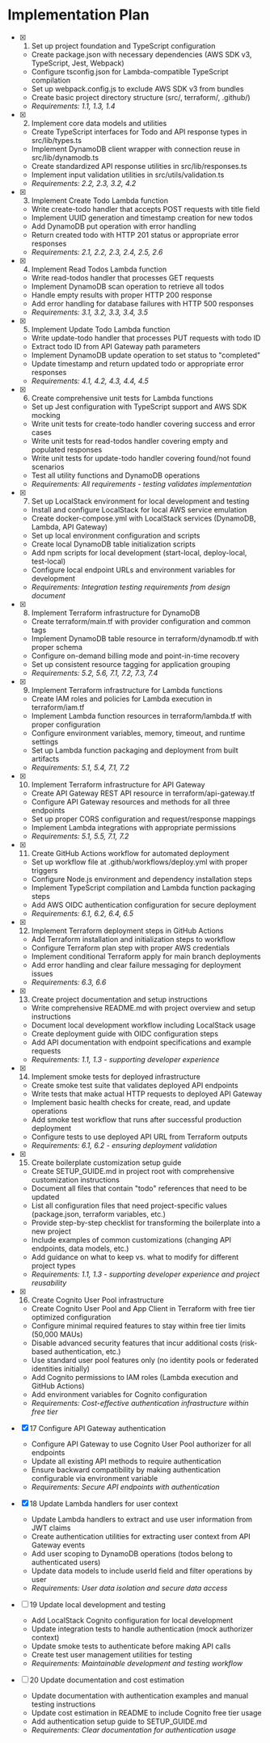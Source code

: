# Implementation Plan

- [x] 1. Set up project foundation and TypeScript configuration

  - Create package.json with necessary dependencies (AWS SDK v3, TypeScript, Jest, Webpack)
  - Configure tsconfig.json for Lambda-compatible TypeScript compilation
  - Set up webpack.config.js to exclude AWS SDK v3 from bundles
  - Create basic project directory structure (src/, terraform/, .github/)
  - _Requirements: 1.1, 1.3, 1.4_

- [x] 2. Implement core data models and utilities

  - Create TypeScript interfaces for Todo and API response types in src/lib/types.ts
  - Implement DynamoDB client wrapper with connection reuse in src/lib/dynamodb.ts
  - Create standardized API response utilities in src/lib/responses.ts
  - Implement input validation utilities in src/utils/validation.ts
  - _Requirements: 2.2, 2.3, 3.2, 4.2_

- [x] 3. Implement Create Todo Lambda function

  - Write create-todo handler that accepts POST requests with title field
  - Implement UUID generation and timestamp creation for new todos
  - Add DynamoDB put operation with error handling
  - Return created todo with HTTP 201 status or appropriate error responses
  - _Requirements: 2.1, 2.2, 2.3, 2.4, 2.5, 2.6_

- [x] 4. Implement Read Todos Lambda function

  - Write read-todos handler that processes GET requests
  - Implement DynamoDB scan operation to retrieve all todos
  - Handle empty results with proper HTTP 200 response
  - Add error handling for database failures with HTTP 500 responses
  - _Requirements: 3.1, 3.2, 3.3, 3.4, 3.5_

- [x] 5. Implement Update Todo Lambda function

  - Write update-todo handler that processes PUT requests with todo ID
  - Extract todo ID from API Gateway path parameters
  - Implement DynamoDB update operation to set status to "completed"
  - Update timestamp and return updated todo or appropriate error responses
  - _Requirements: 4.1, 4.2, 4.3, 4.4, 4.5_

- [x] 6. Create comprehensive unit tests for Lambda functions

  - Set up Jest configuration with TypeScript support and AWS SDK mocking
  - Write unit tests for create-todo handler covering success and error cases
  - Write unit tests for read-todos handler covering empty and populated responses
  - Write unit tests for update-todo handler covering found/not found scenarios
  - Test all utility functions and DynamoDB operations
  - _Requirements: All requirements - testing validates implementation_

- [x] 7. Set up LocalStack environment for local development and testing

  - Install and configure LocalStack for local AWS service emulation
  - Create docker-compose.yml with LocalStack services (DynamoDB, Lambda, API Gateway)
  - Set up local environment configuration and scripts
  - Create local DynamoDB table initialization scripts
  - Add npm scripts for local development (start-local, deploy-local, test-local)
  - Configure local endpoint URLs and environment variables for development
  - _Requirements: Integration testing requirements from design document_

- [x] 8. Implement Terraform infrastructure for DynamoDB

  - Create terraform/main.tf with provider configuration and common tags
  - Implement DynamoDB table resource in terraform/dynamodb.tf with proper schema
  - Configure on-demand billing mode and point-in-time recovery
  - Set up consistent resource tagging for application grouping
  - _Requirements: 5.2, 5.6, 7.1, 7.2, 7.3, 7.4_

- [x] 9. Implement Terraform infrastructure for Lambda functions

  - Create IAM roles and policies for Lambda execution in terraform/iam.tf
  - Implement Lambda function resources in terraform/lambda.tf with proper configuration
  - Configure environment variables, memory, timeout, and runtime settings
  - Set up Lambda function packaging and deployment from built artifacts
  - _Requirements: 5.1, 5.4, 7.1, 7.2_

- [x] 10. Implement Terraform infrastructure for API Gateway

  - Create API Gateway REST API resource in terraform/api-gateway.tf
  - Configure API Gateway resources and methods for all three endpoints
  - Set up proper CORS configuration and request/response mappings
  - Implement Lambda integrations with appropriate permissions
  - _Requirements: 5.1, 5.5, 7.1, 7.2_

- [x] 11. Create GitHub Actions workflow for automated deployment

  - Set up workflow file at .github/workflows/deploy.yml with proper triggers
  - Configure Node.js environment and dependency installation steps
  - Implement TypeScript compilation and Lambda function packaging steps
  - Add AWS OIDC authentication configuration for secure deployment
  - _Requirements: 6.1, 6.2, 6.4, 6.5_

- [x] 12. Implement Terraform deployment steps in GitHub Actions

  - Add Terraform installation and initialization steps to workflow
  - Configure Terraform plan step with proper AWS credentials
  - Implement conditional Terraform apply for main branch deployments
  - Add error handling and clear failure messaging for deployment issues
  - _Requirements: 6.3, 6.6_

- [x] 13. Create project documentation and setup instructions

  - Write comprehensive README.md with project overview and setup instructions
  - Document local development workflow including LocalStack usage
  - Create deployment guide with OIDC configuration steps
  - Add API documentation with endpoint specifications and example requests
  - _Requirements: 1.1, 1.3 - supporting developer experience_

- [x] 14. Implement smoke tests for deployed infrastructure

  - Create smoke test suite that validates deployed API endpoints
  - Write tests that make actual HTTP requests to deployed API Gateway
  - Implement basic health checks for create, read, and update operations
  - Add smoke test workflow that runs after successful production deployment
  - Configure tests to use deployed API URL from Terraform outputs
  - _Requirements: 6.1, 6.2 - ensuring deployment validation_

- [x] 15. Create boilerplate customization setup guide

  - Create SETUP_GUIDE.md in project root with comprehensive customization instructions
  - Document all files that contain "todo" references that need to be updated
  - List all configuration files that need project-specific values (package.json, terraform variables, etc.)
  - Provide step-by-step checklist for transforming the boilerplate into a new project
  - Include examples of common customizations (changing API endpoints, data models, etc.)
  - Add guidance on what to keep vs. what to modify for different project types
  - _Requirements: 1.1, 1.3 - supporting developer experience and project reusability_

- [x] 16. Create Cognito User Pool infrastructure

  - Create Cognito User Pool and App Client in Terraform with free tier optimized configuration
  - Configure minimal required features to stay within free tier limits (50,000 MAUs)
  - Disable advanced security features that incur additional costs (risk-based authentication, etc.)
  - Use standard user pool features only (no identity pools or federated identities initially)
  - Add Cognito permissions to IAM roles (Lambda execution and GitHub Actions)
  - Add environment variables for Cognito configuration
  - _Requirements: Cost-effective authentication infrastructure within free tier_

- [x] 17 Configure API Gateway authentication

  - Configure API Gateway to use Cognito User Pool authorizer for all endpoints
  - Update all existing API methods to require authentication
  - Ensure backward compatibility by making authentication configurable via environment variable
  - _Requirements: Secure API endpoints with authentication_

- [x] 18 Update Lambda handlers for user context

  - Update Lambda handlers to extract and use user information from JWT claims
  - Create authentication utilities for extracting user context from API Gateway events
  - Add user scoping to DynamoDB operations (todos belong to authenticated users)
  - Update data models to include userId field and filter operations by user
  - _Requirements: User data isolation and secure data access_

- [ ] 19 Update local development and testing

  - Add LocalStack Cognito configuration for local development
  - Update integration tests to handle authentication (mock authorizer context)
  - Update smoke tests to authenticate before making API calls
  - Create test user management utilities for testing
  - _Requirements: Maintainable development and testing workflow_

- [ ] 20 Update documentation and cost estimation

  - Update documentation with authentication examples and manual testing instructions
  - Update cost estimation in README to include Cognito free tier usage
  - Add authentication setup guide to SETUP_GUIDE.md
  - _Requirements: Clear documentation for authentication usage_
